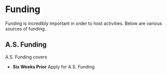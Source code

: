 # Funding
Funding is incredibly important in order to host activities. Below are various sources of funding.

## A.S. Funding
A.S. Funding covers 
* **Six Weeks Prior** Apply for A.S. Funding
